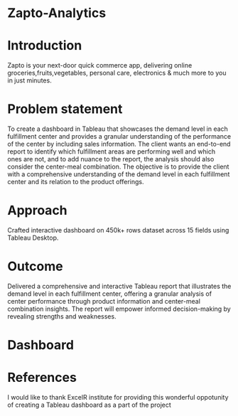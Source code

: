 # Zapto-Analytics
# Introduction
Zapto is your next-door quick commerce app, delivering online groceries,fruits,vegetables, personal care, electronics & much more to you in just minutes.
# Problem statement
To create a dashboard in Tableau that showcases the demand level in each fulfillment center and provides a granular understanding of the performance of the center by including sales information. The client wants an end-to-end report to identify which fulfillment areas are performing well and which ones are not, and to add nuance to the report, the analysis should also consider the center-meal combination. The objective is to provide the client with a comprehensive understanding of the demand level in each fulfillment center and its relation to the product offerings.
# Approach
Crafted interactive dashboard on 450k+ rows dataset across 15 fields using Tableau Desktop.
# Outcome
Delivered a comprehensive and interactive Tableau report that illustrates the demand level in each fulfillment center, offering a granular analysis of center performance through product information and center-meal combination insights. The report will empower informed decision-making by revealing strengths and weaknesses.
# Dashboard

# References
I would like to thank ExcelR institute for providing this wonderful oppotunity of creating a Tableau dashboard as a part of the project


